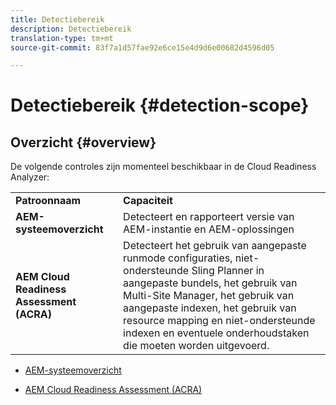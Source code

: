 ```yaml
---
title: Detectiebereik
description: Detectiebereik
translation-type: tm+mt
source-git-commit: 83f7a1d57fae92e6ce15e4d9d6e00682d4596d05

---
```



# Detectiebereik {#detection-scope}

## Overzicht {#overview}

De volgende controles zijn momenteel beschikbaar in de Cloud Readiness Analyzer:

<table>
 <tbody>
  <tr>
   <td><strong>Patroonnaam</strong></td>
   <td><strong>Capaciteit</strong></td>
  </tr>
  <tr>
   <td><strong>AEM-systeemoverzicht</strong></td>
   <td>Detecteert en rapporteert versie van AEM-instantie en AEM-oplossingen</td>
  </tr>
   <tr>
   <td><strong>AEM Cloud Readiness Assessment (ACRA)</strong></td>
   <td>Detecteert het gebruik van aangepaste runmode configuraties, niet-ondersteunde Sling Planner in aangepaste bundels, het gebruik van Multi-Site Manager, het gebruik van aangepaste indexen, het gebruik van resource mapping en niet-ondersteunde indexen en eventuele onderhoudstaken die moeten worden uitgevoerd.</td>
  </tr>
 </tbody>
</table>

* [AEM-systeemoverzicht](/help/move-to-cloud-service/cloud-readiness-analyzer/aso.md)

* [AEM Cloud Readiness Assessment (ACRA)](/help/move-to-cloud-service/cloud-readiness-analyzer/acra.md)

